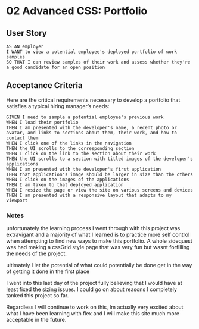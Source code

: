 # 02 Advanced CSS: Portfolio

## User Story

```
AS AN employer
I WANT to view a potential employee's deployed portfolio of work samples
SO THAT I can review samples of their work and assess whether they're a good candidate for an open position
```
## Acceptance Criteria

Here are the critical requirements necessary to develop a portfolio that satisfies a typical hiring manager’s needs:

```
GIVEN I need to sample a potential employee's previous work
WHEN I load their portfolio
THEN I am presented with the developer's name, a recent photo or avatar, and links to sections about them, their work, and how to contact them
WHEN I click one of the links in the navigation
THEN the UI scrolls to the corresponding section
WHEN I click on the link to the section about their work
THEN the UI scrolls to a section with titled images of the developer's applications
WHEN I am presented with the developer's first application
THEN that application's image should be larger in size than the others
WHEN I click on the images of the applications
THEN I am taken to that deployed application
WHEN I resize the page or view the site on various screens and devices
THEN I am presented with a responsive layout that adapts to my viewport
```


### Notes

unfortunately the learning process I went through with this project was extravigant and a majority of what I learned is to practice more self control when attempting to find new ways to make this portfolio. A whole sidequest was had making a cssGrid style page that was very fun but wasnt forfilling the needs of the project.

ultimately I let the potential of what could potentially be done get in the way of getting it done in the first place

 I went into this last day of the project fully believing that I would have at least fixed the sizing issues. I could go on about reasons I completely tanked this project so far.
 
 Regardless I will continue to work on this, Im actually very excited about what I have been learning with flex and I will make this site much more acceptable in the future. 


